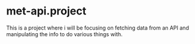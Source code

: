 # met-api.project
This is a project where i will be focusing on fetching data from an API and manipulating the info to do various things with. 
